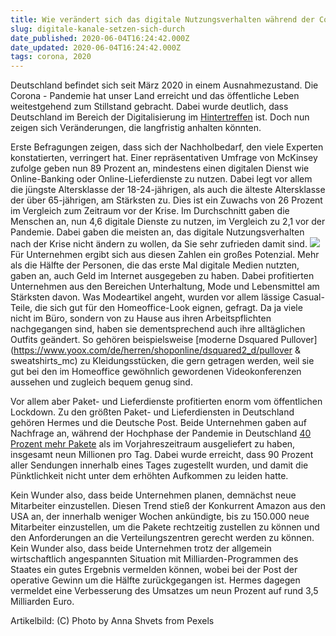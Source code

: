 ```yaml
---
title: Wie verändert sich das digitale Nutzungsverhalten während der Corona - Krise?
slug: digitale-kanale-setzen-sich-durch
date_published: 2020-06-04T16:24:42.000Z
date_updated: 2020-06-04T16:24:42.000Z
tags: corona, 2020
---
```


Deutschland befindet sich seit März 2020 in einem Ausnahmezustand. Die Corona - Pandemie hat unser Land erreicht und das öffentliche Leben weitestgehend zum Stillstand gebracht. Dabei wurde deutlich, dass Deutschland im Bereich der Digitalisierung im [Hintertreffen](__GHOST_URL__/wann-kommt-denn-nun-5g/) ist. Doch nun zeigen sich Veränderungen, die langfristig anhalten könnten.

Erste Befragungen zeigen, dass sich der Nachholbedarf, den viele Experten konstatierten, verringert hat. Einer repräsentativen Umfrage von McKinsey zufolge geben nun 89 Prozent an, mindestens einen digitalen Dienst wie Online-Banking oder Online-Lieferdienste zu nutzen. Dabei legt vor allem die jüngste Altersklasse der 18-24-jährigen, als auch die älteste Altersklasse der über 65-jährigen, am Stärksten zu. Dies ist ein Zuwachs von 26 Prozent im Vergleich zum Zeitraum vor der Krise. Im Durchschnitt gaben die Menschen an, nun 4,6 digitale Dienste zu nutzen, im Vergleich zu 2,1 vor der Pandemie. Dabei gaben die meisten an, das digitale Nutzungsverhalten nach der Krise nicht ändern zu wollen, da Sie sehr zufrieden damit sind.
![](__GHOST_URL__/content/images/2020/06/pexels-photo-4482900-2.jpeg)
Für Unternehmen ergibt sich aus diesen Zahlen ein großes Potenzial. Mehr als die Hälfte der Personen, die das erste Mal digitale Medien nutzten, gaben an, auch Geld im Internet ausgegeben zu haben. Dabei profitierten Unternehmen aus den Bereichen Unterhaltung, Mode und Lebensmittel am Stärksten davon. Was Modeartikel angeht, wurden vor allem lässige Casual-Teile, die sich gut für den Homeoffice-Look eignen, gefragt. Da ja viele nicht im Büro, sondern von zu Hause aus ihren Arbeitspflichten nachgegangen sind, haben sie dementsprechend auch ihre alltäglichen Outfits geändert. So gehören beispielsweise [moderne Dsquared Pullover](https://www.yoox.com/de/herren/shoponline/dsquared2_d/pullover &amp; sweatshirts_mc) zu Kleidungsstücken, die gern getragen werden, weil sie gut bei den im Homeoffice gewöhnlich gewordenen Videokonferenzen aussehen und zugleich bequem genug sind.

Vor allem aber Paket- und Lieferdienste profitierten enorm vom öffentlichen Lockdown. Zu den größten Paket- und Lieferdiensten in Deutschland gehören Hermes und die Deutsche Post. Beide Unternehmen gaben auf Nachfrage an, während der Hochphase der Pandemie in Deutschland [40 Prozent mehr Pakete](https://www.internetworld.de/e-commerce/logistik/hermes-40-prozent-pakete-in-deutschland-im-april-2535560.html) als im Vorjahreszeitraum ausgeliefert zu haben, insgesamt neun Millionen pro Tag. Dabei wurde erreicht, dass 90 Prozent aller Sendungen innerhalb eines Tages zugestellt wurden, und damit die Pünktlichkeit nicht unter dem erhöhten Aufkommen zu leiden hatte.

Kein Wunder also, dass beide Unternehmen planen, demnächst neue Mitarbeiter einzustellen. Diesen Trend stieß der Konkurrent Amazon aus den USA an, der innerhalb weniger Wochen ankündigte, bis zu 150.000 neue Mitarbeiter einzustellen, um die Pakete rechtzeitig zustellen zu können und den Anforderungen an die Verteilungszentren gerecht werden zu können. Kein Wunder also, dass beide Unternehmen trotz der allgemein wirtschaftlich angespannten Situation mit Milliarden-Programmen des Staates ein gutes Ergebnis vermelden können, wobei bei der Post der operative Gewinn um die Hälfte zurückgegangen ist. Hermes dagegen vermeldet eine Verbesserung des Umsatzes um neun Prozent auf rund 3,5 Milliarden Euro.

Artikelbild: (C) Photo by Anna Shvets from Pexels
